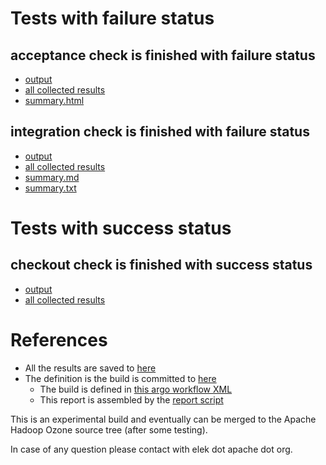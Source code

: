 # Tests with failure status

## acceptance check is finished with failure status

   * [output](https://raw.githubusercontent.com/elek/ozone-ci-03/master/pr/pr-hdds-2517-immreturn-vbf9m/acceptance/output.log)
   * [all collected results](https://github.com/elek/ozone-ci-03/tree/master/pr/pr-hdds-2517-immreturn-vbf9m/acceptance)
   * [summary.html](https://elek.github.io/ozone-ci-03/pr/pr-hdds-2517-immreturn-vbf9m/acceptance/summary.html)


## integration check is finished with failure status

   * [output](https://raw.githubusercontent.com/elek/ozone-ci-03/master/pr/pr-hdds-2517-immreturn-vbf9m/integration/output.log)
   * [all collected results](https://github.com/elek/ozone-ci-03/tree/master/pr/pr-hdds-2517-immreturn-vbf9m/integration)
   * [summary.md](https://github.com/elek/ozone-ci-03/tree/master/pr/pr-hdds-2517-immreturn-vbf9m/integration/summary.md)
   * [summary.txt](https://github.com/elek/ozone-ci-03/tree/master/pr/pr-hdds-2517-immreturn-vbf9m/integration/summary.txt)



# Tests with success status

## checkout check is finished with success status

   * [output](https://raw.githubusercontent.com/elek/ozone-ci-03/master/pr/pr-hdds-2517-immreturn-vbf9m/checkout/output.log)
   * [all collected results](https://github.com/elek/ozone-ci-03/tree/master/pr/pr-hdds-2517-immreturn-vbf9m/checkout)




# References

 * All the results are saved to [here](https://github.com/elek/ozone-ci-03/tree/master/pr/pr-hdds-2517-immreturn-vbf9m/)
 * The definition is the build is committed to [here](https://github.com/elek/argo-ozone)
    * The build is defined in [this argo workflow XML](https://github.com/elek/argo-ozone/blob/master/ozone-build.yaml)
    * This report is assembled by the [report script](https://github.com/elek/argo-ozone/blob/master/scripts/report.sh)

This is an experimental build and eventually can be merged to the Apache Hadoop Ozone source tree (after some testing).

In case of any question please contact with elek dot apache dot org.
